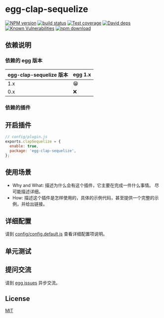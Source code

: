# egg-clap-sequelize

[![NPM version][npm-image]][npm-url]
[![build status][travis-image]][travis-url]
[![Test coverage][codecov-image]][codecov-url]
[![David deps][david-image]][david-url]
[![Known Vulnerabilities][snyk-image]][snyk-url]
[![npm download][download-image]][download-url]

[npm-image]: https://img.shields.io/npm/v/egg-clap-sequelize.svg?style=flat-square
[npm-url]: https://npmjs.org/package/egg-clap-sequelize
[travis-image]: https://img.shields.io/travis/eggjs/egg-clap-sequelize.svg?style=flat-square
[travis-url]: https://travis-ci.org/eggjs/egg-clap-sequelize
[codecov-image]: https://img.shields.io/codecov/c/github/eggjs/egg-clap-sequelize.svg?style=flat-square
[codecov-url]: https://codecov.io/github/eggjs/egg-clap-sequelize?branch=master
[david-image]: https://img.shields.io/david/eggjs/egg-clap-sequelize.svg?style=flat-square
[david-url]: https://david-dm.org/eggjs/egg-clap-sequelize
[snyk-image]: https://snyk.io/test/npm/egg-clap-sequelize/badge.svg?style=flat-square
[snyk-url]: https://snyk.io/test/npm/egg-clap-sequelize
[download-image]: https://img.shields.io/npm/dm/egg-clap-sequelize.svg?style=flat-square
[download-url]: https://npmjs.org/package/egg-clap-sequelize

<!--
Description here.
-->

## 依赖说明

### 依赖的 egg 版本

egg-clap-sequelize 版本 | egg 1.x
--- | ---
1.x | 😁
0.x | ❌

### 依赖的插件
<!--

如果有依赖其它插件，请在这里特别说明。如

- security
- multipart

-->

## 开启插件

```js
// config/plugin.js
exports.clapSequelize = {
  enable: true,
  package: 'egg-clap-sequelize',
};
```

## 使用场景

- Why and What: 描述为什么会有这个插件，它主要在完成一件什么事情。
尽可能描述详细。
- How: 描述这个插件是怎样使用的，具体的示例代码，甚至提供一个完整的示例，并给出链接。

## 详细配置

请到 [config/config.default.js](config/config.default.js) 查看详细配置项说明。

## 单元测试

<!-- 描述如何在单元测试中使用此插件，例如 schedule 如何触发。无则省略。-->

## 提问交流

请到 [egg issues](https://github.com/eggjs/egg/issues) 异步交流。

## License

[MIT](LICENSE)
